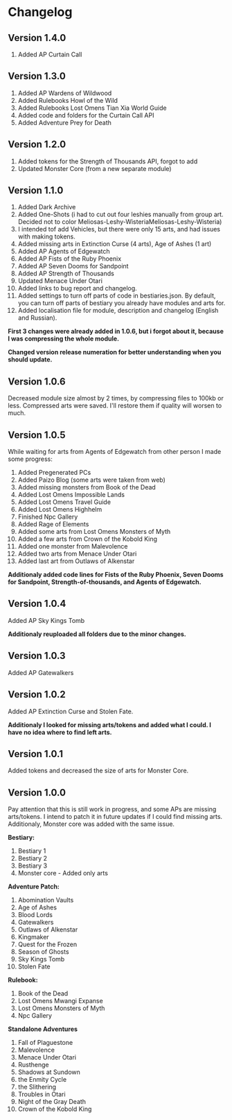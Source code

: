 # Changelog

## Version 1.4.0
1. Added AP Curtain Call

## Version 1.3.0
1. Added AP Wardens of Wildwood
2. Added Rulebooks Howl of the Wild
3. Added Rulebooks Lost Omens Tian Xia World Guide
4. Added code and folders for the Curtain Call API
5. Added Adventure Prey for Death

## Version 1.2.0
1. Added tokens for the Strength of Thousands API, forgot to add
2. Updated Monster Core (from a new separate module)

## Version 1.1.0
1. Added Dark Archive
2. Added One-Shots (i had to cut out four leshies manually from group art. Decided not to color Meliosas-Leshy-WisteriaMeliosas-Leshy-Wisteria)
3. I intended tof add Vehicles, but there were only 15 arts, and had issues with making tokens.
4. Added missing arts in Extinction Curse (4 arts), Age of Ashes (1 art)
5. Added AP Agents of Edgewatch
6. Added AP Fists of the Ruby Phoenix
7. Added AP Seven Dooms for Sandpoint
8. Added AP Strength of Thousands
9. Updated Menace Under Otari
10. Added links to bug report and changelog.
11. Added settings to turn off parts of code in bestiaries.json. By default, you can turn off parts of bestiary you already have modules and arts for.
12. Added localisation file for module, description and changelog (English and Russian).

<b>First 3 changes were already added in 1.0.6, but i forgot about it, because I was compressing the whole module.</b>

<b>Changed version release numeration for better understanding when you should update.</b>

## Version 1.0.6
Decreased module size almost by 2 times, by compressing files to 100kb or less. Compressed arts were saved. I'll restore them if quality will worsen to much.

## Version 1.0.5
While waiting for arts from Agents of Edgewatch from other person I made some progress:

1. Added Pregenerated PCs
2. Added Paizo Blog (some arts were taken from web)
3. Added missing monsters from Book of the Dead
4. Added Lost Omens Impossible Lands
5. Added Lost Omens Travel Guide
6. Added Lost Omens Highhelm
7. Finished Npc Gallery
8. Added Rage of Elements
9. Added some arts from Lost Omens Monsters of Myth
10. Added a few arts from Crown of the Kobold King
11. Added one monster from Malevolence
12. Added two arts from Menace Under Otari
13. Added last art from Outlaws of Alkenstar

<b>Additionaly added code lines for Fists of the Ruby Phoenix, Seven Dooms for Sandpoint, Strength-of-thousands, and Agents of Edgewatch.</b>

## Version 1.0.4
Added AP Sky Kings Tomb

<b>Additionaly reuploaded all folders due to the minor changes.</b>

## Version 1.0.3
Added AP Gatewalkers

## Version 1.0.2
Added AP Extinction Curse and Stolen Fate.

<b>Additionaly I looked for missing arts/tokens and added what I could. I have no idea where to find left arts.</b>

## Version 1.0.1
Added tokens and decreased the size of arts for Monster Core.

## Version 1.0.0
Pay attention that this is still work in progress, and some APs are missing arts/tokens. I intend to patch it in future updates if I could find missing arts. Additionaly, Monster core was added with the same issue.

<b>Bestiary:</b>

1. Bestiary 1
2. Bestiary 2
3. Bestiary 3
4. Monster core - Added only arts

<b>Adventure Patch:</b>

1. Abomination Vaults
2. Age of Ashes
3. Blood Lords
4. Gatewalkers
5. Outlaws of Alkenstar
6. Kingmaker
7. Quest for the Frozen
8. Season of Ghosts
9. Sky Kings Tomb
10. Stolen Fate

<b>Rulebook:</b>

1. Book of the Dead
2. Lost Omens Mwangi Expanse
3. Lost Omens Monsters of Myth
4. Npc Gallery

<b>Standalone Adventures</b>

1. Fall of Plaguestone
2. Malevolence
3. Menace Under Otari
4. Rusthenge
5. Shadows at Sundown
6. the Enmity Cycle
7. the Slithering
8. Troubles in Otari
9. Night of the Gray Death
10. Crown of the Kobold King